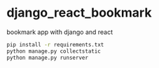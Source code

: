 # django_react_bookmark
bookmark app with django and react


```bash
pip install -r requirements.txt
python manage.py collectstatic
python manage.py runserver
